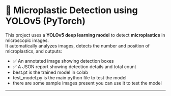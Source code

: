 # 🧫 Microplastic Detection using YOLOv5 (PyTorch)

This project uses a **YOLOv5 deep learning model** to detect **microplastics** in microscopic images.  
It automatically analyzes images, detects the number and position of microplastics, and outputs:
- ✅ An annotated image showing detection boxes  
- ✅ A JSON report showing detection details and total count
- best.pt is the trained model in colab
- test_model.py is the main python file to test the model
- there are some sample images present you can use it to test the model

---
